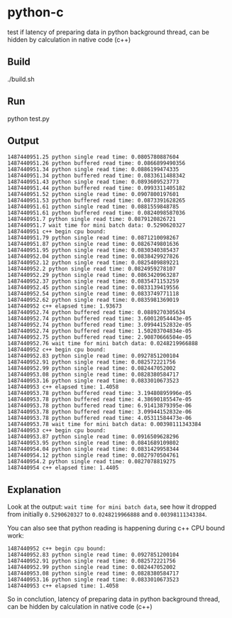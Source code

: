 # python-c
test if latency of preparing data in python background thread, can be hidden by calculation in native code (c++)

## Build
./build.sh

## Run
python test.py

## Output
```
1487440951.25 python single read time: 0.0805780887604
1487440951.26 python buffered read time: 0.0866899490356
1487440951.34 python single read time: 0.0886199474335
1487440951.34 python buffered read time: 0.0833611488342
1487440951.43 python single read time: 0.0893609523773
1487440951.44 python buffered read time: 0.0993311405182
1487440951.52 python single read time: 0.0907800197601
1487440951.53 python buffered read time: 0.0873391628265
1487440951.61 python single read time: 0.0881559848785
1487440951.61 python buffered read time: 0.0824098587036
1487440951.7 python single read time: 0.0879120826721
1487440951.7 wait time for mini batch data: 0.5290620327
1487440951 c++ begin cpu bound: 
1487440951.79 python single read time: 0.0871210098267
1487440951.87 python single read time: 0.0826749801636
1487440951.95 python single read time: 0.0830340385437
1487440952.04 python single read time: 0.0838429927826
1487440952.12 python single read time: 0.0825409889221
1487440952.2 python single read time: 0.0824959278107
1487440952.29 python single read time: 0.0863420963287
1487440952.37 python single read time: 0.0835471153259
1487440952.45 python single read time: 0.0833139419556
1487440952.54 python single read time: 0.0833749771118
1487440952.62 python single read time: 0.0835981369019
1487440952 c++ elapsed time: 1.93673
1487440952.74 python buffered read time: 0.0889270305634
1487440952.74 python buffered read time: 3.60012054443e-05
1487440952.74 python buffered read time: 3.09944152832e-05
1487440952.74 python buffered read time: 1.50203704834e-05
1487440952.75 python buffered read time: 2.90870666504e-05
1487440952.76 wait time for mini batch data: 0.0248219966888
1487440952 c++ begin cpu bound: 
1487440952.83 python single read time: 0.0927851200104
1487440952.91 python single read time: 0.082572221756
1487440952.99 python single read time: 0.082447052002
1487440953.08 python single read time: 0.0828380584717
1487440953.16 python single read time: 0.0833010673523
1487440953 c++ elapsed time: 1.4058
1487440953.78 python buffered read time: 3.19480895996e-05
1487440953.78 python buffered read time: 4.38690185547e-05
1487440953.78 python buffered read time: 6.91413879395e-06
1487440953.78 python buffered read time: 3.09944152832e-06
1487440953.78 python buffered read time: 4.05311584473e-06
1487440953.78 wait time for mini batch data: 0.00398111343384
1487440953 c++ begin cpu bound: 
1487440953.87 python single read time: 0.0916509628296
1487440953.95 python single read time: 0.0841689109802
1487440954.04 python single read time: 0.0831429958344
1487440954.12 python single read time: 0.0827970504761
1487440954.2 python single read time: 0.0827078819275
1487440954 c++ elapsed time: 1.4405
```

## Explanation

Look at the output: `wait time for mini batch data`, see how it dropped from initially `0.5290620327` to `0.0248219966888` and `0.00398111343384`.

You can also see that python reading is happening during c++ CPU bound work:

```
1487440952 c++ begin cpu bound: 
1487440952.83 python single read time: 0.0927851200104
1487440952.91 python single read time: 0.082572221756
1487440952.99 python single read time: 0.082447052002
1487440953.08 python single read time: 0.0828380584717
1487440953.16 python single read time: 0.0833010673523
1487440953 c++ elapsed time: 1.4058
```

So in conclution, latency of preparing data in python background thread, can be hidden by calculation in native code (c++)
